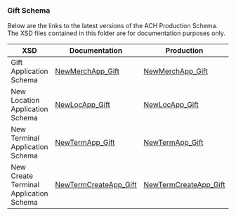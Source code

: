 ### **Gift Schema**

Below are the links to the latest versions of the ACH Production Schema. The XSD files contained in this folder are for documentation purposes only.

| XSD | Documentation | Production|
|----------| ----------|----------|
  | Gift Application Schema|  [NewMerchApp_Gift](/Merchant%20Application%20Gateway/XSD%20to%20Use/Gift%20Schema/NewMerchApp_Gift.xsd)  | [NewMerchApp_Gift](https://demo.eftchecks.com/webservices/Schemas/App/NewMerchApp_Gift.xsd)|
  | New Location Application Schema|  [NewLocApp_Gift](/Merchant%20Application%20Gateway/XSD%20to%20Use/Gift%20Schema/newlocapp_gift.xsd)  | [NewLocApp_Gift](https://demo.eftchecks.com/webservices/schemas/app/newlocapp_gift.xsd)|
  | New Terminal Application Schema|  [NewTermApp_Gift](/Merchant%20Application%20Gateway/XSD%20to%20Use/Gift%20Schema/newTermapp_gift.xsd)  | [NewTermApp_Gift](https://demo.eftchecks.com/webservices/schemas/app/newTermapp_gift.xsd)|
  | New Create Terminal Application Schema|  [NewTermCreateApp_Gift](/Merchant%20Application%20Gateway/XSD%20to%20Use/Gift%20Schema/newTermCreateapp_gift.xsd)  | [NewTermCreateApp_Gift](https://demo.eftchecks.com/webservices/schemas/app/newTermCreateapp_gift.xsd)|

